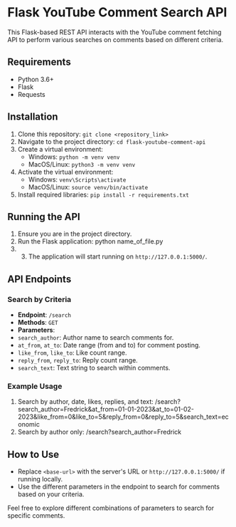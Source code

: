 # Flask YouTube Comment Search API

This Flask-based REST API interacts with the YouTube comment fetching API to perform various searches on comments based on different criteria.

## Requirements
- Python 3.6+
- Flask
- Requests

## Installation
1. Clone this repository: `git clone <repository_link>`
2. Navigate to the project directory: `cd flask-youtube-comment-api`
3. Create a virtual environment:
   - Windows: `python -m venv venv`
   - MacOS/Linux: `python3 -m venv venv`
4. Activate the virtual environment:
   - Windows: `venv\Scripts\activate`
   - MacOS/Linux: `source venv/bin/activate`
5. Install required libraries: `pip install -r requirements.txt`

## Running the API
1. Ensure you are in the project directory.
2. Run the Flask application:
python name_of_file.py
3. 3. The application will start running on `http://127.0.0.1:5000/`.

## API Endpoints
### Search by Criteria
- **Endpoint**: `/search`
- **Methods**: `GET`
- **Parameters**:
- `search_author`: Author name to search comments for.
- `at_from`, `at_to`: Date range (from and to) for comment posting.
- `like_from`, `like_to`: Like count range.
- `reply_from`, `reply_to`: Reply count range.
- `search_text`: Text string to search within comments.

### Example Usage
1. Search by author, date, likes, replies, and text:
<base-url>/search?search_author=Fredrick&at_from=01-01-2023&at_to=01-02-2023&like_from=0&like_to=5&reply_from=0&reply_to=5&search_text=economic
2. Search by author only:
<base-url>/search?search_author=Fredrick

## How to Use
- Replace `<base-url>` with the server's URL or `http://127.0.0.1:5000/` if running locally.
- Use the different parameters in the endpoint to search for comments based on your criteria.

Feel free to explore different combinations of parameters to search for specific comments.
